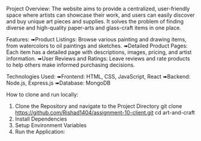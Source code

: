 Project Overview:
The website aims to provide a centralized, user-friendly space where artists can showcase their work, and users can easily discover and buy unique art pieces and supplies. It solves the problem of finding diverse and high-quality paper-arts and glass-craft items in one place.

Features:
    ➠Product Listings: Browse various painting and drawing items, from watercolors to oil paintings and sketches.
    ➠Detailed Product Pages: Each item has a detailed page with descriptions, images, pricing, and artist information.
    ➠User Reviews and Ratings: Leave reviews and rate products to help others make informed purchasing decisions.

Technologies Used:
    ➠Frontend: HTML, CSS, JavaScript, React
    ➠Backend: Node.js, Express.js
    ➠Database: MongoDB

How to clone and run locally:
1. Clone the Repository and navigate to the Project Directory
     git clone https://github.com/Rishad1404/assignment-10-client.git
     cd art-and-craft
2. Install Dependencies
3. Setup Environment Variables
4. Run the Application:

    
